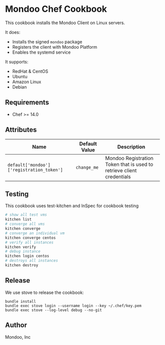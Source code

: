 # Mondoo Chef Cookbook

This cookbook installs the Mondoo Client on Linux servers.

It does:

 * Installs the signed `mondoo` package
 * Registers the client with Mondoo Platform
 * Enables the systemd service

It supports:

 * RedHat & CentOS
 * Ubuntu
 * Amazon Linux
 * Debian

## Requirements

* Chef >= 14.0


## Attributes

| Name           | Default Value | Description                        |
| -------------- | ------------- | -----------------------------------|
| `default['mondoo']['registration_token']` | `change_me` | Mondoo Registration Token that is used to retrieve client credentials


## Testing

This cookbook uses test-kitchen and InSpec for cookbook testing

```bash
# show all test vms 
kitchen list
# converge all vms
kitchen converge
# converge an individual vm
kitchen converge centos
# verify all instances
kitchen verify
# debug instance
kitchen login centos
# destroys all instances
kitchen destroy
```

## Release

We use stove to release the cookbook:

```
bundle install
bundle exec stove login --username login --key ~/.chef/key.pem
bundle exec stove --log-level debug --no-git
```

## Author

Mondoo, Inc